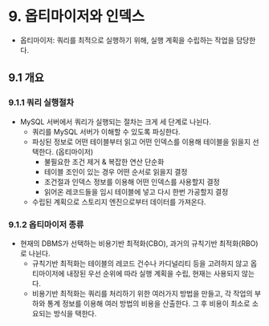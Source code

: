 # 9. 옵티마이저와 인덱스

- 옵티마이저: 쿼리를 최적으로 실행하기 위해, 실행 계획을 수립하는 작업을 담당한다.

## 9.1 개요

### 9.1.1 쿼리 실행절차

- MySQL 서버에서 쿼리가 실행되는 절차는 크게 세 단계로 나뉜다.
  - 쿼리를 MySQL 서버가 이해할 수 있도록 파싱한다.
  - 파싱된 정보로 어떤 테이블부터 읽고 어떤 인덱스를 이용해 테이블을 읽을지 선택한다. (옵티마이저)
    - 불필요한 조건 제거 & 복잡한 연산 단순화
    - 테이블 조인이 있는 경우 어떤 순서로 읽을지 결정
    - 조건절과 인덱스 정보를 이용해 어떤 인덱스를 사용할지 결정
    - 읽어온 레코드들을 임시 테이블에 넣고 다시 한번 가공할지 결정
  - 수립된 계획으로 스토리지 엔진으로부터 데이터를 가져온다.

### 9.1.2 옵티마이저 종류

- 현재의 DBMS가 선택하는 비용기반 최적화(CBO), 과거의 규칙기반 최적화(RBO)로 나뉜다.
  - 규칙기반 최적화는 테이블의 레코드 건수나 카디널리티 등을 고려하지 않고 옵티마이저에 내장된
    우선 순위에 따라 실행 계획을 수립, 현재는 사용되지 않는다.
  - 비용기반 최적화는 쿼리를 처리하기 위한 여러가지 방법을 만들고, 각 작업의 부하와 통계 정보를 이용해
    여러 방법의 비용을 산출한다. 그 후 비용이 최소로 소요되는 방식을 택한다.

